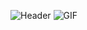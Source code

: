 ![Header](https://capsule-render.vercel.app/api?type=waving&height=280&color=0:000011,100:000000&text=Hey%20There!&fontSize=38)
![GIF](https://media0.giphy.com/media/v1.Y2lkPTc5MGI3NjExNG16emJwbGQ1YWcxczN0OW15d2FpemtmMHRnamdzNG01Y2V4cHF4NyZlcD12MV9pbnRlcm5hbF9naWZfYnlfaWQmY3Q9Zw/bLBvTeuKNi16iclrJV/giphy.gif)


